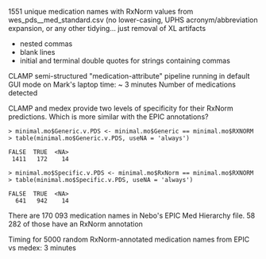 1551 unique medication names with RxNorm values from wes_pds__med_standard.csv (no lower-casing, UPHS acronym/abbreviation expansion, or any other tidying... just removal of XL artifacts
- nested commas
- blank lines
- initial and terminal double quotes for strings containing commas

CLAMP semi-structured "medication-attribute" pipeline
running in default GUI mode on Mark's laptop
time: ~ 3 minutes
Number of medications detected

CLAMP and medex provide two levels of specificity for their RxNorm predictions.  Which is more similar with the EPIC annotations?

```
> minimal.mo$Generic.v.PDS <- minimal.mo$Generic == minimal.mo$RXNORM
> table(minimal.mo$Generic.v.PDS, useNA = 'always')

FALSE  TRUE  <NA> 
 1411   172    14 

> minimal.mo$Specific.v.PDS <- minimal.mo$RxNorm == minimal.mo$RXNORM
> table(minimal.mo$Specific.v.PDS, useNA = 'always')

FALSE  TRUE  <NA> 
  641   942    14 
```




There are 170 093 medication names in Nebo's EPIC Med Hierarchy file.
58 282 of those have an RxNorm annotation

Timing for 5000 random RxNorm-annotated medication names from EPIC vs medex: 3 minutes